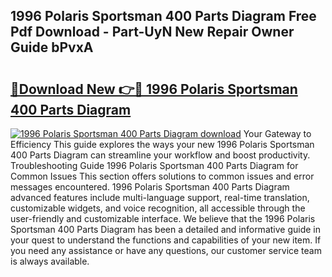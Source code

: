 ## 1996 Polaris Sportsman 400 Parts Diagram Free Pdf Download - Part-UyN New Repair Owner Guide bPvxA

# <h2><a href="http://dfspt1d.blite.top/?on=1996+Polaris+Sportsman+400+Parts+Diagram">🔗Download New 👉🔴 1996 Polaris Sportsman 400 Parts Diagram</a></h2>

[![1996 Polaris Sportsman 400 Parts Diagram download](https://i.imgur.com/lujVjoI.png)](http://dfspt1d.blite.top/?on=1996+Polaris+Sportsman+400+Parts+Diagram)
Your Gateway to Efficiency This guide explores the ways your new 1996 Polaris Sportsman 400 Parts Diagram can streamline your workflow and boost productivity. Troubleshooting Guide 1996 Polaris Sportsman 400 Parts Diagram for Common Issues This section offers solutions to common issues and error messages encountered. 1996 Polaris Sportsman 400 Parts Diagram advanced features include multi-language support, real-time translation, customizable widgets, and voice recognition, all accessible through the user-friendly and customizable interface. We believe that the 1996 Polaris Sportsman 400 Parts Diagram has been a detailed and informative guide in your quest to understand the functions and capabilities of your new item. If you need any assistance or have any questions, our customer service team is always available.
